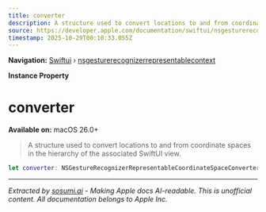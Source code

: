 ```yaml
---
title: converter
description: A structure used to convert locations to and from coordinate spaces in the hierarchy of the associated SwiftUI view.
source: https://developer.apple.com/documentation/swiftui/nsgesturerecognizerrepresentablecontext/converter
timestamp: 2025-10-29T00:10:33.055Z
---
```


**Navigation:** [Swiftui](/documentation/swiftui) › [nsgesturerecognizerrepresentablecontext](/documentation/swiftui/nsgesturerecognizerrepresentablecontext)

**Instance Property**

# converter

**Available on:** macOS 26.0+

> A structure used to convert locations to and from coordinate spaces in the hierarchy of the associated SwiftUI view.

```swift
let converter: NSGestureRecognizerRepresentableCoordinateSpaceConverter
```

---

*Extracted by [sosumi.ai](https://sosumi.ai) - Making Apple docs AI-readable.*
*This is unofficial content. All documentation belongs to Apple Inc.*
